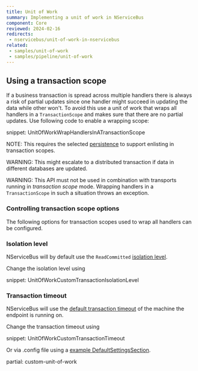 ```yaml
---
title: Unit of Work
summary: Implementing a unit of work in NServiceBus
component: Core
reviewed: 2024-02-16
redirects:
 - nservicebus/unit-of-work-in-nservicebus
related:
 - samples/unit-of-work
 - samples/pipeline/unit-of-work
---
```



## Using a transaction scope

If a business transaction is spread across multiple handlers there is always a risk of partial updates since one handler might succeed in updating the data while other won't. To avoid this use a unit of work that wraps all handlers in a `TransactionScope` and makes sure that there are no partial updates. Use following code to enable a wrapping scope:

snippet: UnitOfWorkWrapHandlersInATransactionScope

NOTE: This requires the selected [persistence](/persistence/) to support enlisting in transaction scopes.

WARNING: This might escalate to a distributed transaction if data in different databases are updated.

WARNING: This API must not be used in combination with transports running in *transaction scope* mode. Wrapping handlers in a `TransactionScope` in such a situation throws an exception.


### Controlling transaction scope options

The following options for transaction scopes used to wrap all handlers can be configured.


### Isolation level

NServiceBus will by default use the `ReadCommitted` [isolation level](https://msdn.microsoft.com/en-us/library/system.transactions.isolationlevel).

Change the isolation level using

snippet: UnitOfWorkCustomTransactionIsolationLevel


### Transaction timeout

NServiceBus will use the [default transaction timeout](https://msdn.microsoft.com/en-us/library/system.transactions.transactionmanager.defaulttimeout) of the machine the endpoint is running on.

Change the transaction timeout using

snippet: UnitOfWorkCustomTransactionTimeout

Or via .config file using a [example DefaultSettingsSection](https://msdn.microsoft.com/en-us/library/system.transactions.configuration.defaultsettingssection.aspx#Anchor_5).

partial: custom-unit-of-work
